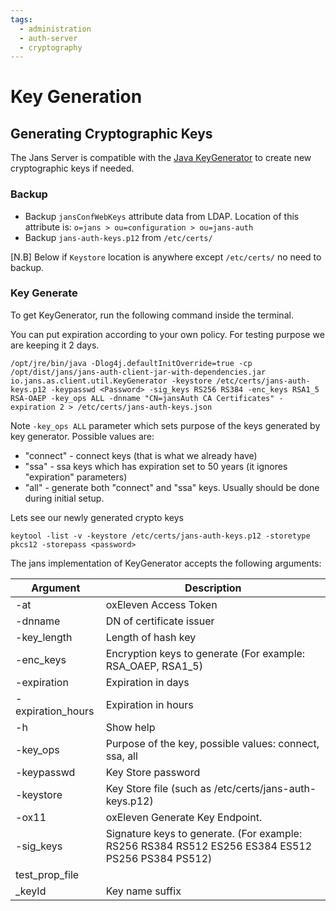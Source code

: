 ```yaml
---
tags:
  - administration
  - auth-server
  - cryptography
---
```


# Key Generation 

## Generating Cryptographic Keys

The Jans Server is compatible with the [Java KeyGenerator](https://docs.oracle.com/javase/7/docs/api/javax/crypto/KeyGenerator.html) to create new cryptographic keys if needed.

### Backup

* Backup `jansConfWebKeys` attribute data from LDAP. Location of this attribute is: `o=jans > ou=configuration > ou=jans-auth`
* Backup `jans-auth-keys.p12` from `/etc/certs/`

[N.B] Below if `Keystore` location is anywhere except `/etc/certs/` no need to backup.

### Key Generate
To get KeyGenerator, run the following command inside the terminal.

You can put expiration according to your own policy. For testing purpose we are keeping it 2 days.

```commandLine
/opt/jre/bin/java -Dlog4j.defaultInitOverride=true -cp /opt/dist/jans/jans-auth-client-jar-with-dependencies.jar io.jans.as.client.util.KeyGenerator -keystore /etc/certs/jans-auth-keys.p12 -keypasswd <Password> -sig_keys RS256 RS384 -enc_keys RSA1_5 RSA-OAEP -key_ops ALL -dnname "CN=jansAuth CA Certificates" -expiration 2 > /etc/certs/jans-auth-keys.json
```

Note `-key_ops ALL` parameter which sets purpose of the keys generated by key generator.
Possible values are:
- "connect" - connect keys (that is what we already have)
- "ssa" - ssa keys which has expiration set to 50 years (it ignores "expiration" parameters)
- "all" - generate both "connect" and "ssa" keys. Usually should be done during initial setup.

Lets see our newly generated crypto keys

```commandLine
keytool -list -v -keystore /etc/certs/jans-auth-keys.p12 -storetype pkcs12 -storepass <password>
```

The jans implementation of KeyGenerator accepts the following arguments:

| Argument	         | Description                                                                                       |
|-------------------|---------------------------------------------------------------------------------------------------|
| -at               | 	oxEleven Access Token                                                                            |
| -dnname           | 	DN of certificate issuer                                                                         |
| -key_length       | Length of hash key                                                                                |
| -enc_keys	        | Encryption keys to generate (For example: RSA_OAEP, RSA1_5)                                       |
| -expiration       | 	Expiration in days                                                                               |
| -expiration_hours | Expiration in hours                                                                               |
| -h	               | Show help                                                                                         |
| -key_ops          | Purpose of the key, possible values: connect, ssa, all                                            |
| -keypasswd        | 	Key Store password                                                                               |
| -keystore         | 	Key Store file (such as /etc/certs/jans-auth-keys.p12)                                           |
| -ox11             | 	oxEleven Generate Key Endpoint.                                                                  |
| -sig_keys         | 	Signature keys to generate. (For example: RS256 RS384 RS512 ES256 ES384 ES512 PS256 PS384 PS512) |
| test_prop_file    ||
| _keyId            | Key name suffix                                                                                   |


